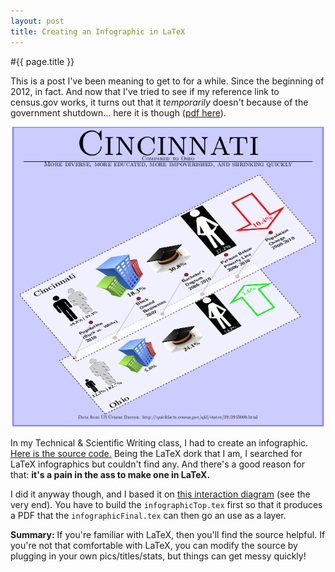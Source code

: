```yaml
---
layout: post
title: Creating an Infographic in LaTeX
---
```

#{{ page.title }}

This is a post I've been meaning to get to for a while.  Since the beginning of 2012, in fact.  And now that I've tried to see if my reference link to census.gov works, it turns out that it *temporarily* doesn't because of the government shutdown... here it is though ([pdf here](/files/infographic.pdf "infographic pdf")).

![infographic](/images/infographic.png "infographic")

In my Technical & Scientific Writing class, I had to create an infographic.  [Here is the source code.](https://github.com/sorrell/latexInfographic) Being the LaTeX dork that I am, I searched for LaTeX infographics but couldn't find any.  And there's a good reason for that:  **it's a pain in the ass to make one in LaTeX.**

I did it anyway though, and I based it on [this interaction diagram](http://www.texample.net/tikz/examples/interaction-diagram/ "interaction diagram") (see the very end).  You have to build the ``infographicTop.tex`` first so that it produces a PDF that the ``infographicFinal.tex`` can then go an use as a layer.

**Summary:** If you're familiar with LaTeX, then you'll find the source helpful.  If you're not that comfortable with LaTeX, you can modify the source by plugging in your own pics/titles/stats, but things can get messy quickly!

